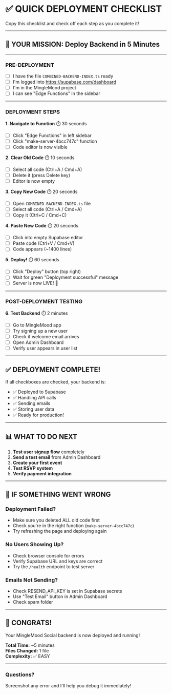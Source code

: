 # ✅ QUICK DEPLOYMENT CHECKLIST

Copy this checklist and check off each step as you complete it!

---

## 🎯 YOUR MISSION: Deploy Backend in 5 Minutes

---

### **PRE-DEPLOYMENT**
- [ ] I have the file `COMBINED-BACKEND-INDEX.ts` ready
- [ ] I'm logged into https://supabase.com/dashboard
- [ ] I'm in the MingleMood project
- [ ] I can see "Edge Functions" in the sidebar

---

### **DEPLOYMENT STEPS**

**1. Navigate to Function** ⏱️ 30 seconds
- [ ] Click "Edge Functions" in left sidebar
- [ ] Click "make-server-4bcc747c" function
- [ ] Code editor is now visible

**2. Clear Old Code** ⏱️ 10 seconds
- [ ] Select all code (Ctrl+A / Cmd+A)
- [ ] Delete it (press Delete key)
- [ ] Editor is now empty

**3. Copy New Code** ⏱️ 20 seconds
- [ ] Open `COMBINED-BACKEND-INDEX.ts` file
- [ ] Select all code (Ctrl+A / Cmd+A)  
- [ ] Copy it (Ctrl+C / Cmd+C)

**4. Paste New Code** ⏱️ 20 seconds
- [ ] Click into empty Supabase editor
- [ ] Paste code (Ctrl+V / Cmd+V)
- [ ] Code appears (~1400 lines)

**5. Deploy!** ⏱️ 60 seconds
- [ ] Click "Deploy" button (top right)
- [ ] Wait for green "Deployment successful" message
- [ ] Server is now LIVE! 🎉

---

### **POST-DEPLOYMENT TESTING**

**6. Test Backend** ⏱️ 2 minutes
- [ ] Go to MingleMood app
- [ ] Try signing up a new user
- [ ] Check if welcome email arrives
- [ ] Open Admin Dashboard
- [ ] Verify user appears in user list

---

## ✅ **DEPLOYMENT COMPLETE!**

If all checkboxes are checked, your backend is:
- ✅ Deployed to Supabase
- ✅ Handling API calls
- ✅ Sending emails
- ✅ Storing user data
- ✅ Ready for production!

---

## 📊 **WHAT TO DO NEXT**

1. **Test user signup flow** completely
2. **Send a test email** from Admin Dashboard
3. **Create your first event**
4. **Test RSVP system**
5. **Verify payment integration**

---

## 🚨 **IF SOMETHING WENT WRONG**

### **Deployment Failed?**
- Make sure you deleted ALL old code first
- Check you're in the right function (`make-server-4bcc747c`)
- Try refreshing the page and deploying again

### **No Users Showing Up?**
- Check browser console for errors
- Verify Supabase URL and keys are correct
- Try the `/health` endpoint to test server

### **Emails Not Sending?**
- Check RESEND_API_KEY is set in Supabase secrets
- Use "Test Email" button in Admin Dashboard
- Check spam folder

---

## 🎉 **CONGRATS!**

Your MingleMood Social backend is now deployed and running!

**Total Time:** ~5 minutes  
**Files Changed:** 1 file  
**Complexity:** ✅ EASY  

---

### **Questions?**
Screenshot any error and I'll help you debug it immediately!
